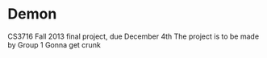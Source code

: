 Demon
=====

CS3716 Fall 2013 final project, due December 4th
The project is to be made by Group 1
Gonna get crunk


